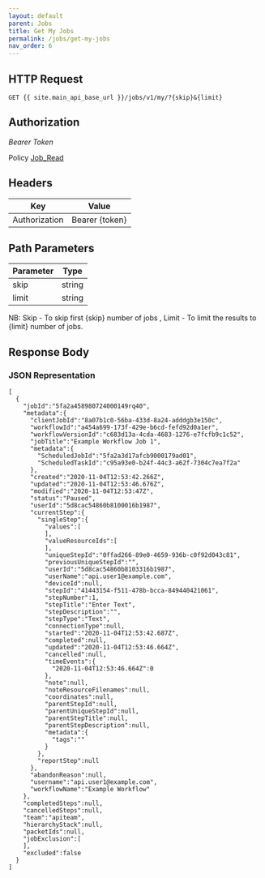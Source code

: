 ```yaml
---
layout: default
parent: Jobs
title: Get My Jobs
permalink: /jobs/get-my-jobs
nav_order: 6
---
```


## HTTP Request

```
GET {{ site.main_api_base_url }}/jobs/v1/my/?{skip}&{limit}
```
## Authorization

*Bearer Token*

Policy
[Job_Read]({{site.url}}{{site.baseurl}}/authentication/policies#job_read)

## Headers

| Key     | Value        |
| ----------- | ----------- |
| Authorization | Bearer {token}      |

## Path Parameters

| Parameter   | Type        |
| ----------- | ----------- |
| skip | string      |
| limit | string      |

NB: Skip - To skip first {skip} number of jobs , Limit - To limit the results to {limit} number of jobs.

## Response Body
### JSON Representation
```
[
  {
    "jobId":"5fa2a458980724000149rq40",
    "metadata":{
      "clientJobId":"8a07b1c0-56ba-433d-8a24-adddgb3e150c",
      "workflowId":"a454a699-173f-429e-b6cd-fefd92d0a1er",
      "workflowVersionId":"c683d13a-4cda-4683-1276-e7fcfb9c1c52",
      "jobTitle":"Example Workflow Job 1",
      "metadata":{
        "ScheduledJobId":"5fa2a3d17afcb9000179ad01",
        "ScheduledTaskId":"c95a93e0-b24f-44c3-a62f-7304c7ea7f2a"
      },
      "created":"2020-11-04T12:53:42.266Z",
      "updated":"2020-11-04T12:53:46.676Z",
      "modified":"2020-11-04T12:53:47Z",
      "status":"Paused",
      "userId":"5d8cac54860b8100016b1987",
      "currentStep":{
        "singleStep":{
          "values":[
          ],
          "valueResourceIds":[
          ],
          "uniqueStepId":"0ffad266-89e0-4659-936b-c0f92d043c81",
          "previousUniqueStepId":"",
          "userId":"5d8cac54860b8103316b1987",
          "userName":"api.user1@example.com",
          "deviceId":null,
          "stepId":"41443154-f511-478b-bcca-849440421061",
          "stepNumber":1,
          "stepTitle":"Enter Text",
          "stepDescription":"",
          "stepType":"Text",
          "connectionType":null,
          "started":"2020-11-04T12:53:42.687Z",
          "completed":null,
          "updated":"2020-11-04T12:53:46.664Z",
          "cancelled":null,
          "timeEvents":{
            "2020-11-04T12:53:46.664Z":0
          },
          "note":null,
          "noteResourceFilenames":null,
          "coordinates":null,
          "parentStepId":null,
          "parentUniqueStepId":null,
          "parentStepTitle":null,
          "parentStepDescription":null,
          "metadata":{
            "tags":""
          }
        },
        "reportStep":null
      },
      "abandonReason":null,
      "username":"api.user1@example.com",
      "workflowName":"Example Workflow"
    },
    "completedSteps":null,
    "cancelledSteps":null,
    "team":"apiteam",
    "hierarchyStack":null,
    "packetIds":null,
    "jobExclusion":[
    ],
    "excluded":false
  }
]

```